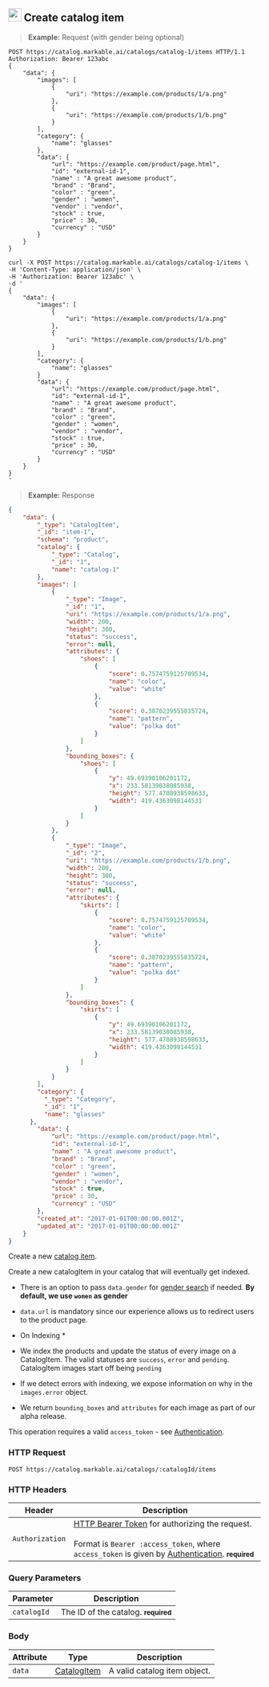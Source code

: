 
## <img src="images/create-catalog-item_icon.png" alt="create-catalog-item_icon" width="26px" height="auto"> Create catalog item

> **Example:** Request (with gender being optional)

```http
POST https://catalog.markable.ai/catalogs/catalog-1/items HTTP/1.1
Authorization: Bearer 123abc
{
	"data": {
        "images": [
            {
                "uri": "https://example.com/products/1/a.png"
            },
            {
                "uri": "https://example.com/products/1/b.png"
            }
        ],
        "category": {
            "name": "glasses"
        },
        "data": {
            "url": "https://example.com/product/page.html",
            "id": "external-id-1",
            "name" : "A great awesome product",
            "brand" : "Brand",
            "color" : "green",
            "gender" : "women",
            "vendor" : "vendor",
            "stock" : true,
            "price" : 30,
            "currency" : "USD"
        }
    }
}
```


```shell
curl -X POST https://catalog.markable.ai/catalogs/catalog-1/items \
-H 'Content-Type: application/json' \
-H 'Authorization: Bearer 123abc' \
-d '
{
	"data": {
        "images": [
            {
                "uri": "https://example.com/products/1/a.png"
            },
            {
                "uri": "https://example.com/products/1/b.png"
            }
        ],
        "category": {
            "name": "glasses"
        }
        "data": {
            "url": "https://example.com/product/page.html",
            "id": "external-id-1",
            "name" : "A great awesome product",
            "brand" : "Brand",
            "color" : "green",
            "gender" : "women",
            "vendor" : "vendor",
            "stock" : true,
            "price" : 30,
            "currency" : "USD"
        }
    }
}
'
```

> **Example:** Response

```json
{
	"data": {
	    "_type": "CatalogItem",
	    "_id": "item-1",
	    "schema": "product",
	    "catalog": {
	        "_type": "Catalog",
	        "_id": "1",
	        "name": "catalog-1"
	    },
	    "images": [
	        {
	            "_type": "Image",
	            "_id": "1",
	            "uri": "https://example.com/products/1/a.png",
	            "width": 200,
	            "height": 300,
                "status": "success",
                "error": null,
                "attributes": {
                    "shoes": [
                        {
                            "score": 0.7574759125709534,
                            "name": "color",
                            "value": "white"
                        },
                        {
                            "score": 0.3870239555835724,
                            "name": "pattern",
                            "value": "polka dot"
                        }
                    ]
                },
                "bounding_boxes": {
                    "shoes": [
                        {
                            "y": 49.69390106201172,
                            "x": 233.58139038085938,
                            "height": 577.4708938598633,
                            "width": 419.4363098144531
                        }
                    ]
                }
	        },
	        {
	            "_type": "Image",
	            "_id": "2",
	            "uri": "https://example.com/products/1/b.png",
	            "width": 200,
	            "height": 300,
                "status": "success",
                "error": null,
                "attributes": {
                    "skirts": [
                        {
                            "score": 0.7574759125709534,
                            "name": "color",
                            "value": "white"
                        },
                        {
                            "score": 0.3870239555835724,
                            "name": "pattern",
                            "value": "polka dot"
                        }
                    ]
                },
                "bounding_boxes": {
                    "skirts": [
                        {
                            "y": 49.69390106201172,
                            "x": 233.58139038085938,
                            "height": 577.4708938598633,
                            "width": 419.4363098144531
                        }
                    ]
                }
	        }
	    ],
	    "category": {
          "_type": "Category",
          "_id": "1",
          "name": "glasses"
      },
	    "data": {
            "url": "https://example.com/product/page.html",
            "id": "external-id-1",
            "name" : "A great awesome product",
            "brand" : "Brand",
            "color" : "green",
            "gender" : "women",
            "vendor" : "vendor",
            "stock" : true,
            "price" : 30,
            "currency" : "USD"
	    },
	    "created_at": "2017-01-01T00:00:00.001Z",
	    "updated_at": "2017-01-01T00:00:00.001Z"
	}
}
```


Create a new [catalog item](#the-catalog-item-object).

Create a new catalogItem in your catalog that will eventually get indexed.

* There is an option to pass `data.gender` for [gender search](#image-search) if needed. __By default, we use `women` as gender__
* `data.url` is mandatory since our experience allows us to redirect users to the product page.

* On Indexing *

* We index the products and update the status of every image on a CatalogItem. The valid statuses are `success`, `error` and `pending`. 
CatalogItem images start off being `pending`
* If we detect errors with indexing, we expose information on why in the `images.error` object.
* We return `bounding_boxes` and `attributes` for each image as part of our alpha release.

<aside class="notice">
    This operation requires a valid <code>access_token</code> - see <a href="#authentication">Authentication</a>.
</aside>


### HTTP Request

`POST https://catalog.markable.ai/catalogs/:catalogId/items`


### HTTP Headers

Header       		| Description
----------      	| ----------
`Authorization`     | [HTTP Bearer Token](https://tools.ietf.org/html/rfc6750) for authorizing the request. <br><br>Format is `Bearer :access_token`, where `access_token` is given by [Authentication](#authentication). **<small>required</small>**


### Query Parameters

Parameter       | Description
----------      | ----------
`catalogId`     | The ID of the catalog. **<small>required</small>**


### Body

Attribute       | Type                  			| Description
-------         | ----------            			| -------
`data`          | [CatalogItem](#catalog-item)   	| A valid catalog item object.
